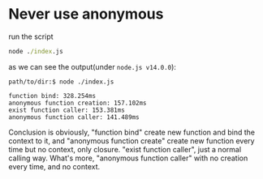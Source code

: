 # Never use anonymous

run the script

```bat
node ./index.js
```

as we can see the output(under `node.js v14.0.0`):

```console
path/to/dir:$ node ./index.js

function bind: 328.254ms
anonymous function creation: 157.102ms
exist function caller: 153.381ms
anonymous function caller: 141.489ms
```

Conclusion is obviously, 
"function bind" create new function and bind the context to it,
and "anonymous function create" create new function every time but no context, only closure.
"exist function caller", just a normal calling way.
What's more, "anonymous function caller" with no creation every time, and no context.
